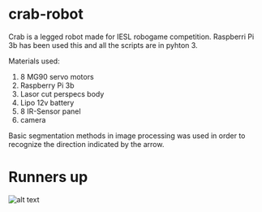 # crab-robot
Crab is a legged robot made for IESL robogame competition. Raspberri Pi 3b has been used this and all the scripts are in pyhton 3.

Materials used:
  1. 8 MG90 servo motors
  2. Raspberry Pi 3b
  3. Lasor cut perspecs body
  4. Lipo 12v battery
  5. 8 IR-Sensor panel
  6. camera
  
Basic segmentation methods in image processing was used in order to recognize the direction indicated by the arrow.

#  Runners up

![alt text](http://url/to/img.png)
